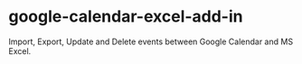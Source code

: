 # google-calendar-excel-add-in
Import, Export, Update and Delete events between Google Calendar and MS Excel.
